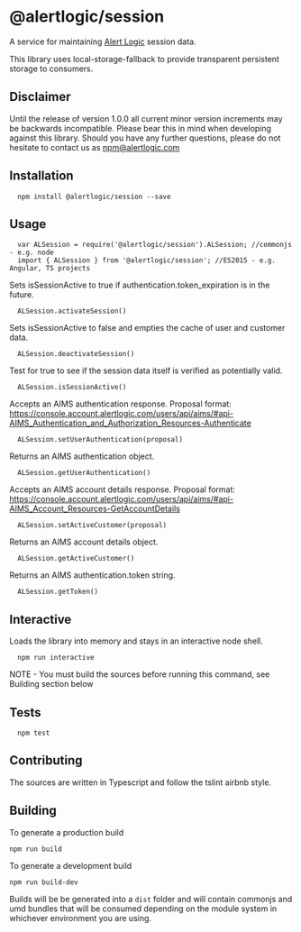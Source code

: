   @alertlogic/session
=========

A service for maintaining [Alert Logic](https://www.alertlogic.com/) session data.

This library uses local-storage-fallback to provide transparent persistent storage to consumers.

## Disclaimer

Until the release of version 1.0.0 all current minor version increments may be backwards incompatible. Please bear this in mind when developing against this library. Should you have any further questions, please do not hesitate to contact us as [npm@alertlogic.com](mailto:npm@alertlogic.com)

## Installation

      npm install @alertlogic/session --save

## Usage

      var ALSession = require('@alertlogic/session').ALSession; //commonjs - e.g. node
      import { ALSession } from '@alertlogic/session'; //ES2015 - e.g. Angular, TS projects

  Sets isSessionActive to true if authentication.token_expiration is in the future.

      ALSession.activateSession()

  Sets isSessionActive to false and empties the cache of user and customer data.

      ALSession.deactivateSession()

  Test for true to see if the session data itself is verified as potentially valid.

      ALSession.isSessionActive()

  Accepts an AIMS authentication response.
  Proposal format: https://console.account.alertlogic.com/users/api/aims/#api-AIMS_Authentication_and_Authorization_Resources-Authenticate

      ALSession.setUserAuthentication(proposal)

  Returns an AIMS authentication object.
  
      ALSession.getUserAuthentication()

  Accepts an AIMS account details response.
  Proposal format: https://console.account.alertlogic.com/users/api/aims/#api-AIMS_Account_Resources-GetAccountDetails

      ALSession.setActiveCustomer(proposal)

  Returns an AIMS account details object.

      ALSession.getActiveCustomer()

  Returns an AIMS authentication.token string.

      ALSession.getToken()

## Interactive

  Loads the library into memory and stays in an interactive node shell.
  
      npm run interactive

  NOTE - You must build the sources before running this command, see Building section below

## Tests

      npm test

## Contributing

The sources are written in Typescript and follow the tslint airbnb style.

## Building

To generate a production build

    npm run build

To generate a development build

    npm run build-dev

Builds will be be generated into a `dist` folder and will contain commonjs and umd bundles that will be consumed depending on the module system in whichever environment you are using.


